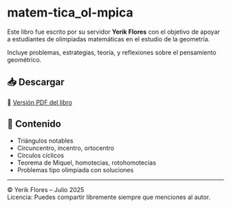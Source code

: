 # matem-tica_ol-mpica
Este libro fue escrito por su servidor **Yerik Flores** con el objetivo de apoyar a estudiantes de olimpiadas matemáticas en el estudio de la geometría.

Incluye problemas, estrategias, teoría, y reflexiones sobre el pensamiento geométrico.

## 📥 Descargar

📄 [Versión PDF del libro](GeometriaParaOlimpicos.pdf)

## 📌 Contenido

- Triángulos notables
- Circuncentro, incentro, ortocentro
- Círculos cíclicos
- Teorema de Miquel, homotecias, rotohomotecias
- Problemas tipo olimpiada con soluciones

---

© Yerik Flores – Julio 2025  
Licencia: Puedes compartir libremente siempre que menciones al autor.
